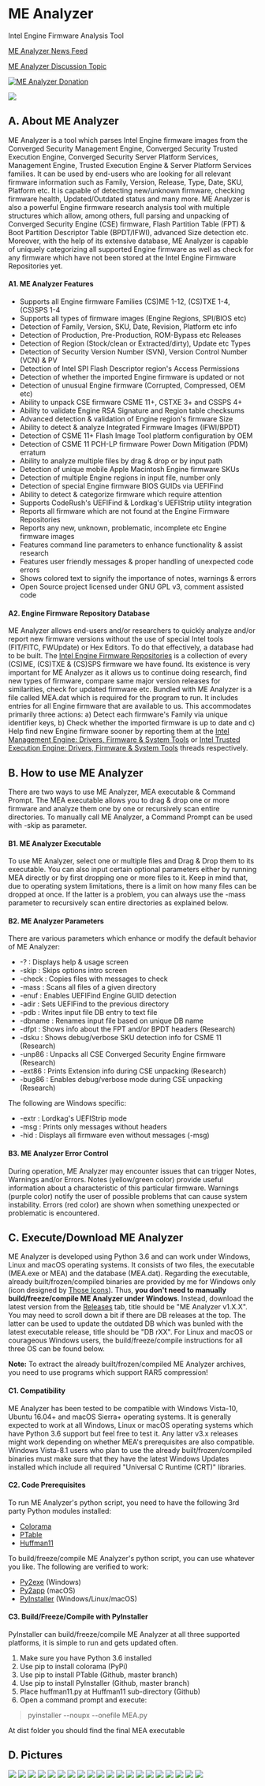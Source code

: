 # ME Analyzer
Intel Engine Firmware Analysis Tool

[ME Analyzer News Feed](https://twitter.com/platomaniac)

[ME Analyzer Discussion Topic](http://www.win-raid.com/t840f39-ME-Analyzer-Intel-Engine-Firmware-Analysis-Tool.html#msg14803)

[![ME Analyzer Donation](https://img.shields.io/badge/Donate-PayPal-green.svg)](https://www.paypal.com/cgi-bin/webscr?cmd=_s-xclick&hosted_button_id=DJDZD3PRGCSCL)

![](https://i.imgur.com/w0fWmPx.png)

## **A. About ME Analyzer**

ME Analyzer is a tool which parses Intel Engine firmware images from the Converged Security Management Engine, Converged Security Trusted Execution Engine, Converged Security Server Platform Services, Management Engine, Trusted Execution Engine & Server Platform Services families. It can be used by end-users who are looking for all relevant firmware information such as Family, Version, Release, Type, Date, SKU, Platform etc. It is capable of detecting new/unknown firmware, checking firmware health, Updated/Outdated status and many more. ME Analyzer is also a powerful Engine firmware research analysis tool with multiple structures which allow, among others, full parsing and unpacking of Converged Security Engine (CSE) firmware, Flash Partition Table (FPT) & Boot Partition Descriptor Table (BPDT/IFWI), advanced Size detection etc. Moreover, with the help of its extensive database, ME Analyzer is capable of uniquely categorizing all supported Engine firmware as well as check for any firmware which have not been stored at the Intel Engine Firmware Repositories yet.

#### **A1. ME Analyzer Features**

- Supports all Engine firmware Families (CS)ME 1-12, (CS)TXE 1-4, (CS)SPS 1-4
- Supports all types of firmware images (Engine Regions, SPI/BIOS etc)
- Detection of Family, Version, SKU, Date, Revision, Platform etc info
- Detection of Production, Pre-Production, ROM-Bypass etc Releases
- Detection of Region (Stock/clean or Extracted/dirty), Update etc Types
- Detection of Security Version Number (SVN), Version Control Number (VCN) & PV
- Detection of Intel SPI Flash Descriptor region's Access Permissions
- Detection of whether the imported Engine firmware is updated or not
- Detection of unusual Engine firmware (Corrupted, Compressed, OEM etc)
- Ability to unpack CSE firmware CSME 11+, CSTXE 3+ and CSSPS 4+
- Ability to validate Engine RSA Signature and Region table checksums
- Advanced detection & validation of Engine region's firmware Size
- Ability to detect & analyze Integrated Firmware Images (IFWI/BPDT)
- Detection of CSME 11+ Flash Image Tool platform configuration by OEM
- Detection of CSME 11 PCH-LP firmware Power Down Mitigation (PDM) erratum
- Ability to analyze multiple files by drag & drop or by input path
- Detection of unique mobile Apple Macintosh Engine firmware SKUs
- Detection of multiple Engine regions in input file, number only
- Detection of special Engine firmware BIOS GUIDs via UEFIFind
- Ability to detect & categorize firmware which require attention
- Supports CodeRush's UEFIFind & Lordkag's UEFIStrip utility integration
- Reports all firmware which are not found at the Engine Firmware Repositories
- Reports any new, unknown, problematic, incomplete etc Engine firmware images
- Features command line parameters to enhance functionality & assist research
- Features user friendly messages & proper handling of unexpected code errors
- Shows colored text to signify the importance of notes, warnings & errors
- Open Source project licensed under GNU GPL v3, comment assisted code

#### **A2. Engine Firmware Repository Database**

ME Analyzer allows end-users and/or researchers to quickly analyze and/or report new firmware versions without the use of special Intel tools (FIT/FITC, FWUpdate) or Hex Editors. To do that effectively, a database had to be built. The [Intel Engine Firmware Repositories](http://www.win-raid.com/t832f39-Intel-Management-amp-Trusted-Execution-Engine-Firmware-Repository.html) is a collection of every (CS)ME, (CS)TXE & (CS)SPS firmware we have found. Its existence is very important for ME Analyzer as it allows us to continue doing research, find new types of firmware, compare same major version releases for similarities, check for updated firmware etc. Bundled with ME Analyzer is a file called MEA.dat which is required for the program to run. It includes entries for all Engine firmware that are available to us. This accommodates primarily three actions: a) Detect each firmware's Family via unique identifier keys, b) Check whether the imported firmware is up to date and c) Help find new Engine firmware sooner by reporting them at the [Intel Management Engine: Drivers, Firmware & System Tools](http://www.win-raid.com/t596f39-Intel-Management-Engine-Drivers-Firmware-amp-System-Tools.html) or [Intel Trusted Execution Engine: Drivers, Firmware & System Tools](http://www.win-raid.com/t624f39-Intel-Trusted-Execution-Engine-Drivers-Firmware-amp-System-Tools.html) threads respectively.

## **B. How to use ME Analyzer**

There are two ways to use ME Analyzer, MEA executable & Command Prompt. The MEA executable allows you to drag & drop one or more firmware and analyze them one by one or recursively scan entire directories. To manually call ME Analyzer, a Command Prompt can be used with -skip as parameter.

#### **B1. ME Analyzer Executable**

To use ME Analyzer, select one or multiple files and Drag & Drop them to its executable. You can also input certain optional parameters either by running MEA directly or by first dropping one or more files to it. Keep in mind that, due to operating system limitations, there is a limit on how many files can be dropped at once. If the latter is a problem, you can always use the -mass parameter to recursively scan entire directories as explained below.

#### **B2. ME Analyzer Parameters**

There are various parameters which enhance or modify the default behavior of ME Analyzer:

* -?      : Displays help & usage screen
* -skip   : Skips options intro screen
* -check  : Copies files with messages to check
* -mass   : Scans all files of a given directory
* -enuf   : Enables UEFIFind Engine GUID detection
* -adir   : Sets UEFIFind to the previous directory
* -pdb    : Writes input file DB entry to text file
* -dbname : Renames input file based on unique DB name
* -dfpt   : Shows info about the FPT and/or BPDT headers (Research)
* -dsku   : Shows debug/verbose SKU detection info for CSME 11 (Research)
* -unp86  : Unpacks all CSE Converged Security Engine firmware (Research)
* -ext86  : Prints Extension info during CSE unpacking (Research)
* -bug86  : Enables debug/verbose mode during CSE unpacking (Research)

The following are Windows specific:

* -extr   : Lordkag's UEFIStrip mode
* -msg    : Prints only messages without headers
* -hid    : Displays all firmware even without messages (-msg)

#### **B3. ME Analyzer Error Control**

During operation, ME Analyzer may encounter issues that can trigger Notes, Warnings and/or Errors. Notes (yellow/green color) provide useful information about a characteristic of this particular firmware. Warnings (purple color) notify the user of possible problems that can cause system instability. Errors (red color) are shown when something unexpected or problematic is encountered.

## **C. Execute/Download ME Analyzer**

ME Analyzer is developed using Python 3.6 and can work under Windows, Linux and macOS operating systems. It consists of two files, the executable (MEA.exe or MEA) and the database (MEA.dat). Regarding the executable, already built/frozen/compiled binaries are provided by me for Windows only (icon designed by [Those Icons](https://thoseicons.com/)). Thus, **you don't need to manually build/freeze/compile ME Analyzer under Windows**. Instead, download the latest version from the [Releases](https://github.com/platomav/MEAnalyzer/releases) tab, title should be "ME Analyzer v1.X.X". You may need to scroll down a bit if there are DB releases at the top. The latter can be used to update the outdated DB which was bunled with the latest executable release, title should be "DB rXX". For Linux and macOS or courageous Windows users, the build/freeze/compile instructions for all three OS can be found below.

**Note:** To extract the already built/frozen/compiled ME Analyzer archives, you need to use programs which support RAR5 compression!

#### **C1. Compatibility**

ME Analyzer has been tested to be compatible with Windows Vista-10, Ubuntu 16.04+ and macOS Sierra+ operating systems. It is generally expected to work at all Windows, Linux or macOS operating systems which have Python 3.6 support but feel free to test it. Any latter v3.x releases might work depending on whether MEA's prerequisites are also compatible. Windows Vista-8.1 users who plan to use the already built/frozen/compiled binaries must make sure that they have the latest Windows Updates installed which include all required "Universal C Runtime (CRT)" libraries.

#### **C2. Code Prerequisites**

To run ME Analyzer's python script, you need to have the following 3rd party Python modules installed:

* [Colorama](https://pypi.python.org/pypi/colorama/)
* [PTable](https://github.com/kxxoling/PTable/tree/master/)
* [Huffman11](https://github.com/IllegalArgument/Huffman11/)

To build/freeze/compile ME Analyzer's python script, you can use whatever you like. The following are verified to work:

* [Py2exe](https://pypi.python.org/pypi/py2exe/) (Windows)
* [Py2app](https://pypi.python.org/pypi/py2app/) (macOS)
* [PyInstaller](https://github.com/pyinstaller/pyinstaller/tree/master/) (Windows/Linux/macOS)

#### **C3. Build/Freeze/Compile with PyInstaller**

PyInstaller can build/freeze/compile ME Analyzer at all three supported platforms, it is simple to run and gets updated often.

1. Make sure you have Python 3.6 installed
2. Use pip to install colorama (PyPi)
3. Use pip to install PTable (Github, master branch)
4. Use pip to install PyInstaller (Github, master branch)
5. Place huffman11.py at Huffman11 sub-directory (Github)
6. Open a command prompt and execute:

> pyinstaller --noupx --onefile MEA.py

At dist folder you should find the final MEA executable

## **D. Pictures**

![](https://i.imgur.com/w0fWmPx.png)
![](https://i.imgur.com/6UNqSe8.png)
![](https://i.imgur.com/9tnZ7lA.png)
![](https://i.imgur.com/4FQlzXU.png)
![](https://i.imgur.com/0fQ9YZF.png)
![](https://i.imgur.com/v46gBmR.png)
![](https://i.imgur.com/WIATngh.png)
![](https://i.imgur.com/OEBpie6.png)
![](https://i.imgur.com/CYNWoiS.png)
![](https://i.imgur.com/dLVMFlg.png)
![](https://i.imgur.com/febB1yM.png)
![](https://i.imgur.com/JGljfRQ.png)
![](https://i.imgur.com/LdYLZrg.png)
![](https://i.imgur.com/XCY7eY6.png)
![](https://i.imgur.com/D012Cpt.png)
![](https://i.imgur.com/cvHhCO2.png)
![](https://i.imgur.com/YEd7frw.png)
![](https://i.imgur.com/QiyR9n8.png)
![](https://i.imgur.com/kSKcpb0.png)
![](https://i.imgur.com/mszfNno.png)